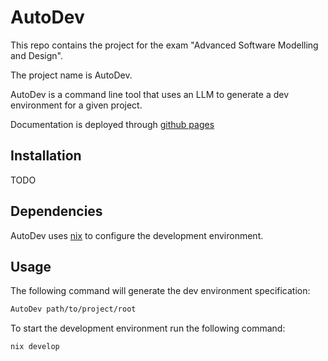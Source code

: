 # AutoDev

This repo contains the project for the exam "Advanced Software Modelling and Design".

The project name is AutoDev.

AutoDev is a command line tool that uses an LLM to generate a dev environment for a given project.

Documentation is deployed through [github pages](https://oldranda1414.github.io/AutoDev/)

## Installation

TODO

## Dependencies

AutoDev uses [nix](https://nixos.org/download/) to configure the development environment.

## Usage

The following command will generate the dev environment specification:

```bash
AutoDev path/to/project/root
```

To start the development environment run the following command:

```bash
nix develop
```

